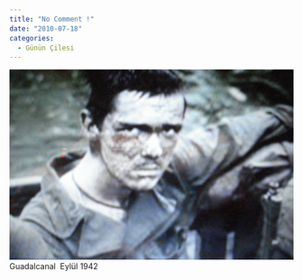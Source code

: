 ```yaml
---
title: "No Comment !"
date: "2010-07-18"
categories: 
  - Günün Çilesi
---
```


[![askeraga.jpg](../uploads/2010/07/askeraga.jpg)](../uploads/2010/07/askeraga.jpg "askeraga.jpg") Guadalcanal  Eylül 1942
